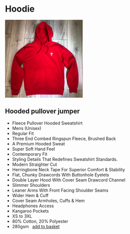 # Hoodie

![Fleece Pullover Hooded Sweatshirt](images/red-hoodie.png "hoodie")

## Hooded pullover jumper 

- Fleece Pullover Hooded Sweatshirt
- Mens (Unisex)
- Regular Fit
- Three End Combed Ringspun Fleece, Brushed Back
- A Premium Hooded Sweat
- Super Soft Hand Feel
- Contemporary Fit
- Styling Details That Redefines Sweatshirt Standards. 
- Modern Straighter Cut
- Herringbone Neck Tape For Superior Comfort & Stability
- Flat, Chunky Drawcords With Buttonhole Eyelets
- Double Layer Hood With Cover Seam Drawcord Channel 
- Slimmer Shoulders
- Leaner Arms With Front Facing Shoulder Seams
- Wider Hem & Cuff
- Cover Seam Armholes, Cuffs & Hem
- Headphones Access
- Kangaroo Pockets
- XS to 3XL
- 80% Cotton, 20% Polyester
- 280gsm
 
[add to basket](#)
